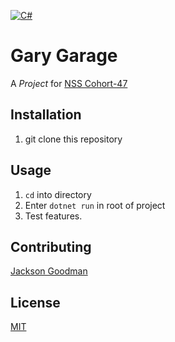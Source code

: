 [![C#](https://img.shields.io/badge/C_SHARP-CC2927?style=for-the-badge&logo=c-sharp&logoColor=white)](#)
# Gary Garage
A  _Project_ for [NSS Cohort-47](https://nashvillesoftwareschool.com/)
## Installation
1. git clone this repository

## Usage
1. `cd` into directory
2. Enter `dotnet run` in root of project
3. Test features.


## Contributing
[Jackson Goodman](https://github.com/jacksonrgoodman)  

## License
[MIT](https://choosealicense.com/licenses/mit/)
